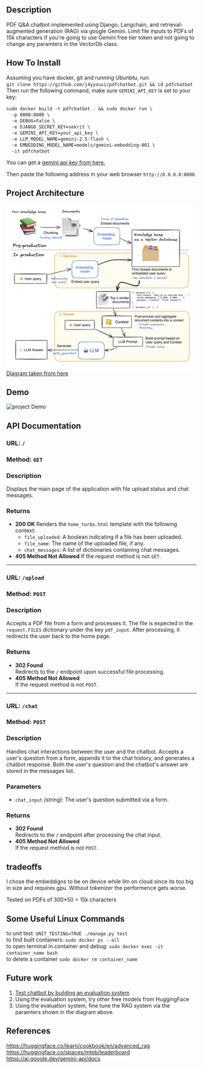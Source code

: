## Description

PDF Q&A chatbot implemented using Django, Langchain, and retrieval-augmented generation (RAG) via google Gemini. Limit file inputs to PDFs of 15k characters if you're going to use Gemini free tier token and not going to change any paramters in the VectorDb class.

## How To Install
Assuming you have docker, git and running Ubunbtu, run:  
`git clone https://github.com/j4yyousi/pdfchatbot.git && cd pdfchatbot`  
Then run the following command, make sure `GEMINI_API_KEY` is set to your key:

```
sudo docker build -t pdfchatbot . && sudo docker run \
  -p 8000:8000 \
  -e DEBUG=False \
  -e DJANGO_SECRET_KEY=sekrit \
  -e GEMINI_API_KEY=your_api_key \
  -e LLM_MODEL_NAME=gemini-2.5-flash \
  -e EMBEDDING_MODEL_NAME=models/gemini-embedding-001 \
  -it pdfchatbot
```
You can get a [gemini api key from here.](https://ai.google.dev/gemini-api/docs/quickstart)

Then paste the following address in your web browser `http://0.0.0.0:8000`.

## Project Architecture

![Project Architecture Diagram](media/RAG_workflow.png)
[Diagram taken from here](https://huggingface.co/learn/cookbook/en/advanced_rag9)

## Demo

![project Demo](media/pdfchatbot_demo.gif)

## API Documentation

### **URL:** `/`  
### **Method:** `GET`

### Description
Displays the main page of the application with file upload status and chat messages.

### Returns
- **200 OK**
  Renders the `home_turbo.html` template with the following context:
  - `file_uploaded`: A boolean indicating if a file has been uploaded.
  - `file_name`: The name of the uploaded file, if any.
  - `chat_messages`: A list of dictionaries containing chat messages.
- **405 Method Not Allowed**
  If the request method is not `GET`.

---

### **URL:** `/upload`  
### **Method:** `POST`

### Description
Accepts a PDF file from a form and processes it. The file is expected in the `request.FILES` dictionary under the key `pdf_input`. After processing, it redirects the user back to the home page.

### Returns
- **302 Found**  
  Redirects to the `/` endpoint upon successful file processing.
- **405 Method Not Allowed**  
  If the request method is not `POST`.

---

### **URL:** `/chat`  
### **Method:** `POST`

### Description
Handles chat interactions between the user and the chatbot. Accepts a user's question from a form, appends it to the chat history, and generates a chatbot response. Both the user's question and the chatbot's answer are stored in the messages list.

### Parameters
- `chat_input` *(string)*: The user's question submitted via a form.

### Returns
- **302 Found**  
  Redirects to the `/` endpoint after processing the chat input.
- **405 Method Not Allowed**  
  If the request method is not `POST`.

## tradeoffs
I chose the embeddigns to be on device while llm on cloud since its too big in size and requires gpu.
Without tokenizer the performence gets worse.

Tested on PDFs of 300*50 = 15k characters

## Some Useful Linux Commands

to unit test: `UNIT_TESTING=TRUE ./manage.py test`  
to find built containers: `sudo docker ps --all`  
to open terminal in container and debug: `sudo docker exec -it container_name bash`  
to delete a container `sudo docker rm container_name`


## Future work
1. [Test chatbot by building an evaluation system](https://huggingface.co/learn/cookbook/en/rag_evaluation) 
1. Using the evaluation system, try other free models from HuggingFace
1. Using the evaluation system, fine tune the RAG system via the paramters shown in the diagram above.

## References
https://huggingface.co/learn/cookbook/en/advanced_rag
https://huggingface.co/spaces/mteb/leaderboard
https://ai.google.dev/gemini-api/docs